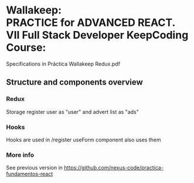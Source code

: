 # Wallakeep: <br>PRACTICE for ADVANCED REACT. VII Full Stack Developer KeepCoding Course:

Specifications in Práctica Wallakeep Redux.pdf

## Structure and components overview


### Redux
Storage register user as "user" and advert list as "ads"

### Hooks
Hooks are used in /register
useForm component also uses them 

### More info
See previous version in https://github.com/nexus-code/practica-fundamentos-react 